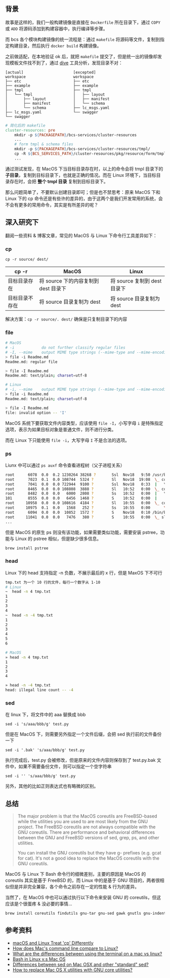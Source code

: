 ## 背景

故事是这样的，我们一般构建镜像是直接在 `Dockerfile` 所在目录下，通过 `COPY` 或 `ADD` 将源码添加到构建容器中，执行编译等步骤。

而 bcs 各个模块构建镜像的统一流程是：通过 `makefile` 将源码等文件，复制到指定构建目录，然后执行 `docker build` 构建镜像。

之前做适配，在本地验证 ok 后，就把 `makefile` 提交了，但是统一出的镜像却发现模板文件找不到了，通过 [dive](https://github.com/wagoodman/dive) 工具分析，发现目录不对：

```text
[actual]                      [excepted]
workspace                     workspace
├── etc                       ├── etc
├── example                   ├── example
├── tmpl                      ├── tmpl
│   └── tmpl                  │   ├── layout
│       ├── layout            │   ├── manifest
│       ├── manifest          │   └── schema
│       └── schema            ├── lc_msgs.yaml
├── lc_msgs.yaml              └── swagger
└── swagger
```

```makefile
# 简化后的 makefile
cluster-resources: pre
    mkdir -p ${PACKAGEPATH}/bcs-services/cluster-resources
    ...
    # form tmpl & schema files
    mkdir -p ${PACKAGEPATH}/bcs-services/cluster-resources/tmpl/
    cp -R ${BCS_SERVICES_PATH}/cluster-resources/pkg/resource/form/tmpl/ ${PACKAGEPATH}/bcs-services/cluster-resources/tmpl/
    ...
```

通过测试发现，在 MacOS 下当目标目录存在时，以上的命令会将 tmpl 目录下的 **子目录**，复制到目标目录下，也就是正确的情况。而在 Linux 环境下，当目标目录存在时，会把 **整个 tmpl 目录** 复制到目标目录下。

那么问题简单了，不要默认创建目录即可；但是也不禁思考：原来 MacOS 下和 Linux 下的 cp 命令还是有些许的差异的，由于这两个是我们开发常用的系统，会不会有更多的常用命令，其实是有所差异的呢？

## 深入研究下

翻阅一些资料 & 博客文章，常见的 MacOS 与 Linux 下命令行工具差异如下：

### cp

`cp -r source/ dest/`

| cp -r        | MacOS                            | Linux                      |
| ------------ | -------------------------------- | -------------------------- |
| 目标目录存在   | 将 source 下的内容复制到 dest 目录下 | 将 source 复制到 dest 目录下 |
| 目标目录不存在 | 将 source 目录复制为 dest           | 将 source 目录复制为 dest   |

解决方案：`cp -r source/. dest/` 确保是只复制目录下的内容

### file

```bash
# MacOS
# -i            do not further classify regular files
# -I, --mime    output MIME type strings (--mime-type and --mime-encoding)
> file -i Readme.md 
Readme.md: regular file

> file -I Readme.md 
Readme.md: text/plain; charset=utf-8

# Linux
# -i, --mime    output MIME type strings (--mime-type and --mime-encoding)
> file -i Readme.md
Readme.md: text/plain; charset=utf-8

> file -I Readme.md
file: invalid option -- 'I'
```

MacOS 系统下要获取文件内容类型，应该使用 `file -I`，小写字母 `i` 是特殊指定选项，表示为如果目标对象是普通文件，则不进行分类。

而在 Linux 下只能使用 `file -i`，大写字母 `I` 不是合法的选项。

### ps

Liunx 中可以通过 `ps auxf` 命令查看进程树（父子进程关系）

```bash
root      6078  0.0  0.2 1230264 38268 ?       Ssl  Nov18   9:50 /usr/bin/containerd
root      7023  0.1  0.0 108744  5324 ?        Sl   Nov18  19:08  \_ containerd-shim -namespace moby -workdir /var/lib/containerd/io.containerd.runtime.v1.linux/moby/cca
root      7041  0.0  0.0 722944  9100 ?        Ssl  Nov18   0:33  |   \_ diving
root      8465  0.0  0.0 108808  3888 ?        Sl   10:52   0:00  \_ containerd-shim -namespace moby -workdir /var/lib/containerd/io.containerd.runtime.v1.linux/moby/42d
root      8482  0.0  0.0   6000  2808 ?        Ss   10:52   0:00  |   \_ nginx: master process nginx -g daemon off;
101       8555  0.0  0.0   6456  1468 ?        S    10:52   0:00  |       \_ nginx: worker process
root     10958  0.0  0.0 108616  4184 ?        Sl   10:55   0:00  \_ containerd-shim -namespace moby -workdir /var/lib/containerd/io.containerd.runtime.v1.linux/moby/75c
root     10975  0.1  0.0   1568   252 ?        Ss   10:55   0:00      \_ sleep 10000
root      6094  0.0  0.0  10852  1572 ?        S    Nov18   0:10 /bin/bash /usr/local/sa/agent/watchdog.sh
root     11041  0.0  0.0   7476   380 ?        S    10:55   0:00  \_ sleep 60
...
```

但是 MacOS 的原生 ps 则没有该功能，如果需要类似功能，需要安装 pstree，功能与 Linux 的 pstree 相似，但是缺少很多信息。

```bash
brew install pstree
```

### head

Linux 下的 head 支持指定 -n 负数，不展示最后的 x 行，但是 MaxOS 下不可行

```bash
tmp.txt 为一个 10 行的文件，每行一个数字从 1-10
# Linux
~  head -n 4 tmp.txt
1
2
3
4
~  head -n -4 tmp.txt
1
2
3
4
5
6

# MacOS
» head -n 4 tmp.txt
1
2
3
4

» head -n -4 tmp.txt
head: illegal line count -- -4
```

### sed

在 linux 下，将文件中的 aaa 替换成 bbb

`sed -i 's/aaa/bbb/g' test.py`

但是在 MacOS 下，则需要另外指定一个文件后缀，会把 sed 执行前的文件备份一下

`sed -i '.bak' 's/aaa/bbb/g' test.py`

执行完成后，test.py 会被修改，但是原来的文件内容则保存到了 test.py.bak 文件中，如果不需要备份文件，则可以指定一个空字符串

`sed -i '' 's/aaa/bbb/g' test.py`

另外，其他的比如正则表达式也有略微的区别。

## 总结

> The major problem is that the MacOS coreutils are FreeBSD-based while the utilities you are used to are most likely from the GNU project. The FreeBSD coreutils are not always compatible with the GNU coreutils. There are performance and behavioral differences between the GNU and FreeBSD versions of sed, grep, ps, and other utilities.
>
> You can install the GNU coreutils but they have g- prefixes (e.g. gcat for cat). It's not a good idea to replace the MacOS coreutils with the GNU coreutils.

MacOS 与 Linux 下 Bash 命令行的细微差别，主要的原因是 MacOS 的 coreutils 其实是基于 FreeBSD 的，而 Linux 中的是基于 GNU 项目的，两者很相似但是并非完全兼容，各个命令之前存在一定的性能 & 行为的差异。

当然了，在 MacOS 中也可以通过执行以下命令来安装 GNU 的 coreutils，但这应该是个很蛋疼 & 没必要的事情...

```bash
brew install coreutils findutils gnu-tar gnu-sed gawk gnutls gnu-indent gnu-getopt grep
```

## 参考资料

- [macOS and Linux Treat 'cp' Differently](https://twilblog.github.io/macos/linux/cp/copy/2017/02/03/macos-unix-cp-madness.html)
- [How does Mac's command line compare to Linux?](https://superuser.com/questions/179368/how-does-macs-command-line-compare-to-linux)
- [What are the differences between using the terminal on a mac vs linux?](https://stackoverflow.com/questions/8051145/what-are-the-differences-between-using-the-terminal-on-a-mac-vs-linux)
- [Bash in Linux v.s Mac OS](https://unix.stackexchange.com/questions/82244/bash-in-linux-v-s-mac-os)
- [Differences between sed on Mac OSX and other "standard" sed?](https://unix.stackexchange.com/questions/13711/differences-between-sed-on-mac-osx-and-other-standard-sed)
- [How to replace Mac OS X utilities with GNU core utilities?](https://apple.stackexchange.com/questions/69223/how-to-replace-mac-os-x-utilities-with-gnu-core-utilities)
